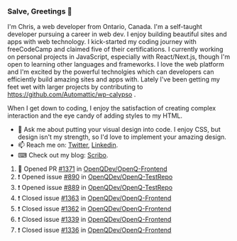 ### Salve, Greetings 👋

I'm Chris, a web developer from Ontario, Canada. I'm a self-taught developer pursuing a career in web dev. I enjoy building beautiful sites and apps with web technology.
I kick-started my coding journey with freeCodeCamp and claimed five of their certifications.  I currently working on personal projects in JavaScript, especially with React/Next.js, though I'm open to learning other languages and frameworks. I love the web platform and I'm excited by the powerful technolgies which can developers can efficiently build amazing sites and apps with. Lately I've been getting my feet wet with larger projects by contributing to https://github.com/Automattic/wp-calypso .

When I get down to coding, I enjoy the satisfaction of creating complex interaction and the eye candy of adding styles to my HTML. 

- 💬 Ask me about putting your visual design into code. I enjoy CSS, but design isn't my strength, so I'd love to implement your amazing design.
- 📫 Reach me on: [Twitter](https://twitter.com/Christo28120856), [Linkedin](https://www.linkedin.com/in/christopher-stevers-07b9a5204/).
- ⌨ Check out my blog: [Scribo](https://christopherstevers.cf).
<!--
**Christopher-Stevers/Christopher-Stevers** is a ✨ _special_ ✨ repository because its `README.md` (this file) appears on your GitHub profile.

Here are some ideas to get you started:

- 🔭 I’m currently working on ...
- 🌱 I’m currently learning ...
- 👯 I’m looking to collaborate on ...
- 🤔 I’m looking for help with ...
- 😄 Pronouns: ...
- ⚡ Fun fact: ...
-->

<!--START_SECTION:activity-->
1. 💪 Opened PR [#1371](https://github.com/OpenQDev/OpenQ-Frontend/pull/1371) in [OpenQDev/OpenQ-Frontend](https://github.com/OpenQDev/OpenQ-Frontend)
2. ❗️ Opened issue [#890](https://github.com/OpenQDev/OpenQ-TestRepo/issues/890) in [OpenQDev/OpenQ-TestRepo](https://github.com/OpenQDev/OpenQ-TestRepo)
3. ❗️ Opened issue [#889](https://github.com/OpenQDev/OpenQ-TestRepo/issues/889) in [OpenQDev/OpenQ-TestRepo](https://github.com/OpenQDev/OpenQ-TestRepo)
4. ❗️ Closed issue [#1363](https://github.com/OpenQDev/OpenQ-Frontend/issues/1363) in [OpenQDev/OpenQ-Frontend](https://github.com/OpenQDev/OpenQ-Frontend)
5. ❗️ Closed issue [#1362](https://github.com/OpenQDev/OpenQ-Frontend/issues/1362) in [OpenQDev/OpenQ-Frontend](https://github.com/OpenQDev/OpenQ-Frontend)
6. ❗️ Closed issue [#1339](https://github.com/OpenQDev/OpenQ-Frontend/issues/1339) in [OpenQDev/OpenQ-Frontend](https://github.com/OpenQDev/OpenQ-Frontend)
7. ❗️ Closed issue [#1336](https://github.com/OpenQDev/OpenQ-Frontend/issues/1336) in [OpenQDev/OpenQ-Frontend](https://github.com/OpenQDev/OpenQ-Frontend)
<!--END_SECTION:activity-->
